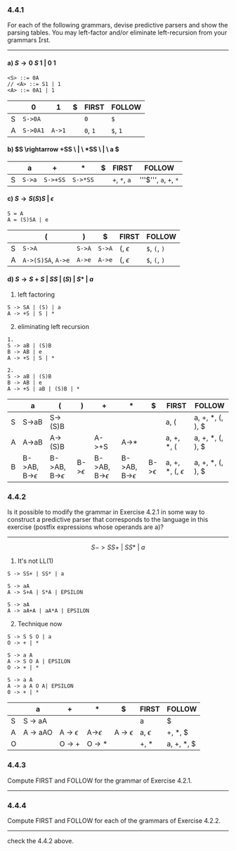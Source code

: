 ### 4.4.1

For each of the following grammars, devise predictive parsers
and show the parsing tables. You may left-factor and/or eliminate left-recursion
from your grammars rst.

---

#### a) $S \rightarrow 0 \ S \ 1 \ | \ 0 \ 1$
```
<S> ::= 0A
// <A> ::= S1 | 1 
<A> ::= 0A1 | 1
```
|   | 0      | 1    | $ | FIRST | FOLLOW |
|---|--------|------|---|-------|--------|
| S | ```S->0A```  |      |   | ```0```     | ```$```      |
| A | ```S->0A1``` | ```A->1``` |   | ```0```, ```1```  | ```$```, ```1```   |

#### b) $S \rightarrow +SS \ | \ *SS \ | \ a $

|   | a          | +            | *            | $ | FIRST                     | FOLLOW                             |
|---|------------|--------------|--------------|---|---------------------------|------------------------------------|
| S | ```S->a``` | ```S->+SS``` | ```S->*SS``` |   | ```+```, ```*```, ```a``` | '''$''', ```a```, ```+```, ```*``` |


#### c) $S \rightarrow S(S)S \ | \ \epsilon$ 

```EBNF
S = A
A = (S)SA | e
```
|   | (                          | )          | $          | FIRST         | FOLLOW                    |
|---|----------------------------|------------|------------|---------------|---------------------------|
| S | ```S->A```                 | ```S->A``` | ```S->A``` | (, $\epsilon$ | ```$```, ```(```, ```)``` |
| A | ```A->(S)SA```, ```A->e``` | ```A->e``` | ```A->e``` | (, $\epsilon$ | ```$```, ```(```, ```)``` |

#### d) $S \rightarrow S+S \ | \ SS \ | \ (S) \ | \ S* \ | \ a$
1. left factoring
```
S -> SA | (S) | a
A -> +S | S | *
```
2. eliminating left recursion
```
1. 
S -> aB | (S)B
B -> AB | e
A -> +S | S | *

2.
S -> aB | (S)B
B -> AB | e
A -> +S | aB | (S)B | *
```
|   | a                     | (                     | )             | +                    | *                    | $             | FIRST                  | FOLLOW           |
|---|-----------------------|-----------------------|---------------|----------------------|----------------------|---------------|------------------------|------------------|
| S | S->aB                 | S->(S)B               |               |                      |                      |               | a, (                   | a, +, *, (, ), $ |
| A | A->aB                 | A->(S)B               |               | A->+S                | A->*                 |               | a, +, *, (             | a, +, *, (, ), $ |
| B | B->AB,  B->$\epsilon$ | B->AB,  B->$\epsilon$ | B->$\epsilon$ | B->AB, B->$\epsilon$ | B->AB, B->$\epsilon$ | B->$\epsilon$ | a, +, *, (, $\epsilon$ | a, +, *, (, ), $ |


### 4.4.2
Is it possible to modify the grammar in Exercise 4.2.1 in some way to construct a predictive parser that corresponds to the language in this exercise (postfix expressions whose operands are a)?

---
$$S -> SS+ \ | \ SS* \ | \ a$$

1. It's not LL(1)

```
S -> SS+ | SS* | a

S -> aA 
A -> S+A | S*A | EPSILON

S -> aA
A -> aA+A | aA*A | EPSILON
```

2. Technique now
```
S -> S S O | a
O -> + | *

S -> a A 
A -> S O A | EPSILON  
O -> + | *

S -> a A
A -> a A O A| EPSILON
0 -> + | *
```
|   | a        | +               | *             | $               | FIRST         | FOLLOW     |
|---|----------|-----------------|---------------|-----------------|---------------|------------|
| S | S -> aA  |                 |               |                 | a             | $          |
| A | A -> aAO | A -> $\epsilon$ | A->$\epsilon$ | A -> $\epsilon$ | a, $\epsilon$ | +, *, $    |
| O |          | O -> +          | O -> *        |                 | +, *          | a, +, *, $ |


### 4.4.3
Compute FIRST and FOLLOW for the grammar of Exercise
4.2.1.

---


### 4.4.4
Compute FIRST and FOLLOW for each of the grammars of
Exercise 4.2.2.

---

check the 4.4.2 above.